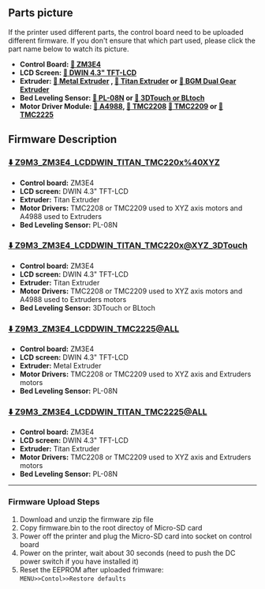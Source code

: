 ## Parts picture
If the printer used different parts, the control board need to be uploaded different firmware. If you don't ensure that which part used, please click the part name below to watch its picture.
- **Control Board: [:art: ZM3E4](https://github.com/ZONESTAR3D/Control-Board/blob/main/32bit/ZM3E4.jpg)**
- **LCD Screen: [:art: DWIN 4.3" TFT-LCD](../../../../../partpic/DWIN_LCD.jpg)**
- **Extruder: [:art: Metal Extruder](../../../../../partpic/EM4.jpg) , [:art: Titan Extruder](../../../../../partpic/Titan.jpg) or [:art: BGM Dual Gear Extruder](../../../../../partpic/bgm.jpg)**
- **Bed Leveling Sensor: [:art: PL-08N](../../../../../partpic/PL08N.jpg) or [:art: 3DTouch or BLtoch](../../../../../partpic/3dtouch.jpg)**
- **Motor Driver Module: [:art: A4988](../../../../../partpic/A4988.jpg), [:art: TMC2208](../../../../../partpic/TMC2208.jpg) [:art: TMC2209](../../../../../partpic/TMC2209.jpg) or [:art: TMC2225](../../../../../partpic/TMC2225.jpg)**

## Firmware Description
### [:arrow_down: Z9M3_ZM3E4_LCDDWIN_TITAN_TMC220x%40XYZ](./Z9M3_ZM3E4_LCDDWIN_TITAN_TMC220x%40XYZ.zip)
- **Control board:** ZM3E4
- **LCD screen:** DWIN 4.3" TFT-LCD
- **Extruder:** Titan Extruder
- **Motor Drivers:** TMC2208 or TMC2209 used to XYZ axis motors and A4988 used to Extruders
- **Bed Leveling Sensor:** PL-08N
### [:arrow_down: Z9M3_ZM3E4_LCDDWIN_TITAN_TMC220x@XYZ_3DTouch](./Z9M3_ZM3E4_LCDDWIN_TITAN_TMC220x%40XYZ_3DTouch.zip)
- **Control board:** ZM3E4
- **LCD screen:** DWIN 4.3" TFT-LCD
- **Extruder:** Titan Extruder
- **Motor Drivers:** TMC2208 or TMC2209 used to XYZ axis motors and A4988 used to Extruders motors
- **Bed Leveling Sensor:** 3DTouch or BLtoch
### [:arrow_down: Z9M3_ZM3E4_LCDDWIN_TMC2225@ALL](./Z9M3_ZM3E4_LCDDWIN_TMC2225%40ALL.zip)
- **Control board:** ZM3E4
- **LCD screen:** DWIN 4.3" TFT-LCD
- **Extruder:** Metal Extruder
- **Motor Drivers:** TMC2208 or TMC2209 used to XYZ axis and Extruders motors
- **Bed Leveling Sensor:** PL-08N
### [:arrow_down: Z9M3_ZM3E4_LCDDWIN_TITAN_TMC2225@ALL](./Z9M3_ZM3E4_LCDDWIN_TITAN_TMC2225%40ALL.zip)
- **Control board:** ZM3E4
- **LCD screen:** DWIN 4.3" TFT-LCD
- **Extruder:** Titan Extruder
- **Motor Drivers:** TMC2208 or TMC2209 used to XYZ axis and Extruders motors
- **Bed Leveling Sensor:** PL-08N


-----
### Firmware Upload Steps
1. Download and unzip the firmware zip file
2. Copy firmware.bin to the root directoy of Micro-SD card
3. Power off the printer and plug the Micro-SD card into socket on control board
4. Power on the printer, wait about 30 seconds (need to push the DC power switch if you have installed it)
5. Reset the EEPROM after uploaded frimware:    
  `MENU>>Contol>>Restore defaults`